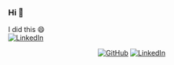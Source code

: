 ### Hi 👋

<!--
**jesperalmstrom/jesperalmstrom** is a ✨ _special_ ✨ repository because its `README.md` (this file) appears on your GitHub profile.
- 🔭 I’m currently working on ...
- 🌱 I’m currently learning ...
- 👯 I’m looking to collaborate on ...
- 🤔 I’m looking for help with ...
- 💬 Ask me about ...
- 📫 How to reach me: ...
- 😄 Pronouns: ...
- ⚡ Fun fact: ...

-->
<p> 
	I did this 😄
	<br>
	<a href="https://www.linkedin.com/posts/acorn-technology-ab_arduino-iot-esp8266-activity-6663719905550049283-sYNf"><img src="https://upload.wikimedia.org/wikipedia/commons/thumb/e/e0/Mqtt-hor.svg/120px-Mqtt-hor.svg.png" alt="LinkedIn"></a>
</p>
<p align="center">
	<a href="https://github.com/jesperalmstrom"><img src="https://img.shields.io/github/followers/jesperalmstrom.svg?label=GitHub&style=social" alt="GitHub"></a>
	<a href="https://www.linkedin.com/in/jesper-almström"><img src="https://img.shields.io/badge/LinkedIn--_.svg?style=social&logo=linkedin" alt="LinkedIn"></a>
</p>
